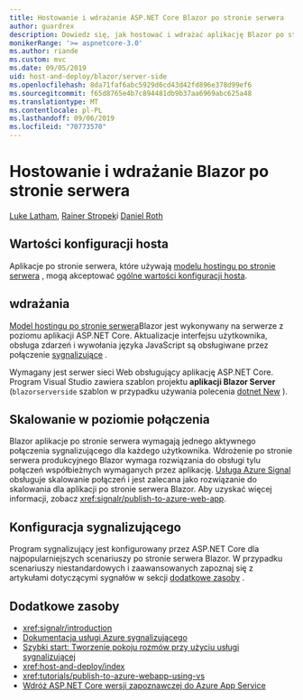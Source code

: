 ```yaml
---
title: Hostowanie i wdrażanie ASP.NET Core Blazor po stronie serwera
author: guardrex
description: Dowiedz się, jak hostować i wdrażać aplikację Blazor po stronie serwera przy użyciu ASP.NET Core.
monikerRange: '>= aspnetcore-3.0'
ms.author: riande
ms.custom: mvc
ms.date: 09/05/2019
uid: host-and-deploy/blazor/server-side
ms.openlocfilehash: 8da71faf6abc5929d6cd43d42fd896e378d99ef6
ms.sourcegitcommit: f65d8765e4b7c894481db9b37aa6969abc625a48
ms.translationtype: MT
ms.contentlocale: pl-PL
ms.lasthandoff: 09/06/2019
ms.locfileid: "70773570"
---
```

# <a name="host-and-deploy-blazor-server-side"></a>Hostowanie i wdrażanie Blazor po stronie serwera

[Luke Latham](https://github.com/guardrex), [Rainer Stropek](https://www.timecockpit.com)i [Daniel Roth](https://github.com/danroth27)

## <a name="host-configuration-values"></a>Wartości konfiguracji hosta

Aplikacje po stronie serwera, które używają [modelu hostingu po stronie serwera](xref:blazor/hosting-models#server-side) , mogą akceptować [ogólne wartości konfiguracji hosta](xref:fundamentals/host/generic-host#host-configuration).

## <a name="deployment"></a>wdrażania

[Model hostingu po stronie serwera](xref:blazor/hosting-models#server-side)Blazor jest wykonywany na serwerze z poziomu aplikacji ASP.NET Core. Aktualizacje interfejsu użytkownika, obsługa zdarzeń i wywołania języka JavaScript są obsługiwane przez połączenie [sygnalizujące](xref:signalr/introduction) .

Wymagany jest serwer sieci Web obsługujący aplikację ASP.NET Core. Program Visual Studio zawiera szablon projektu **aplikacji Blazor Server** (`blazorserverside` szablon w przypadku używania polecenia [dotnet New](/dotnet/core/tools/dotnet-new) ).

## <a name="connection-scale-out"></a>Skalowanie w poziomie połączenia

Blazor aplikacje po stronie serwera wymagają jednego aktywnego połączenia sygnalizującego dla każdego użytkownika. Wdrożenie po stronie serwera produkcyjnego Blazor wymaga rozwiązania do obsługi tylu połączeń współbieżnych wymaganych przez aplikację. [Usługa Azure Signal](/azure/azure-signalr/) obsługuje skalowanie połączeń i jest zalecana jako rozwiązanie do skalowania dla aplikacji po stronie serwera Blazor. Aby uzyskać więcej informacji, zobacz <xref:signalr/publish-to-azure-web-app>.

## <a name="signalr-configuration"></a>Konfiguracja sygnalizującego

Program sygnalizujący jest konfigurowany przez ASP.NET Core dla najpopularniejszych scenariuszy po stronie serwera Blazor. W przypadku scenariuszy niestandardowych i zaawansowanych zapoznaj się z artykułami dotyczącymi sygnałów w sekcji [dodatkowe zasoby](#additional-resources) .

## <a name="additional-resources"></a>Dodatkowe zasoby

* <xref:signalr/introduction>
* [Dokumentacja usługi Azure sygnalizującego](/azure/azure-signalr/)
* [Szybki start: Tworzenie pokoju rozmów przy użyciu usługi sygnalizującej](/azure/azure-signalr/signalr-quickstart-dotnet-core)
* <xref:host-and-deploy/index>
* <xref:tutorials/publish-to-azure-webapp-using-vs>
* [Wdróż ASP.NET Core wersji zapoznawczej do Azure App Service](xref:host-and-deploy/azure-apps/index#deploy-aspnet-core-preview-release-to-azure-app-service)
